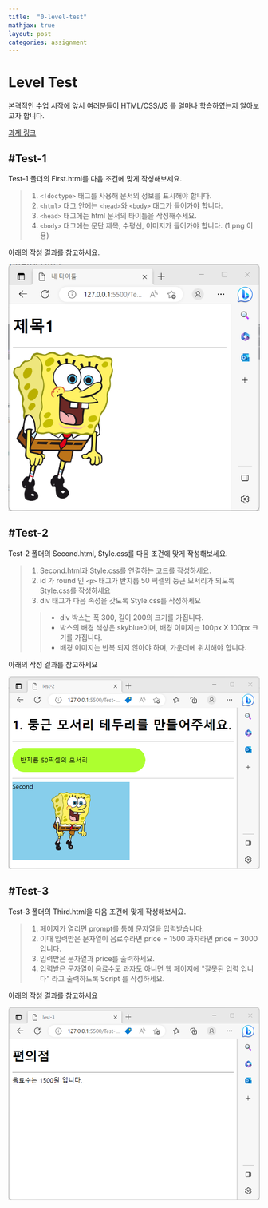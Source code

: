 ```yaml
---
title:  "0-level-test"
mathjax: true
layout: post
categories: assignment
---
```

# Level Test

본격적인 수업 시작에 앞서 여러분들이 HTML/CSS/JS 를 얼마나 학습하였는지 알아보고자 합니다.

[과제 링크](https://classroom.github.com/a/eWd72yXo "과제 링크")

## #Test-1

Test-1 폴더의 First.html를 다음 조건에 맞게 작성해보세요.

> 1. `<!doctype>` 태그를 사용해 문서의 정보를 표시해야 합니다.
> 2. `<html>` 태그 안에는 `<head>`와 `<body>` 태그가 들어가야 합니다.
> 3. `<head>` 태그에는 html 문서의 타이틀을 작성해주세요.
> 4. `<body>` 태그에는 문단 제목, 수평선, 이미지가 들어가야 합니다. (1.png 이용)

아래의 작성 결과를 참고하세요.

![ex_screenshot1](../src/img/fin_test1.png)



## #Test-2
Test-2 폴더의 Second.html, Style.css를 다음 조건에 맞게 작성해보세요.
> 1. Second.html과 Style.css를 연결하는 코드를 작성하세요.
> 2. id 가 round 인 `<p>` 태그가 반지름 50 픽셀의 둥근 모서리가 되도록 Style.css를 작성하세요
> 3. div 태그가 다음 속성을 갖도록 Style.css를 작성하세요
>>* div 박스는 폭 300, 길이 200의 크기를 가집니다.
>> * 박스의 배경 색상은 skyblue이며, 배경 이미지는 100px X 100px 크기를 가집니다.
>> * 배경 이미지는 반복 되지 않아야 하며, 가운데에 위치해야 합니다.


아래의 작성 결과를 참고하세요

![ex_screenshot2](../src/img/fin_test2.png)



## #Test-3
Test-3 폴더의 Third.html을 다음 조건에 맞게 작성해보세요.
> 1. 페이지가 열리면 prompt를 통해 문자열을 입력받습니다.
> 2. 이때 입력받은 문자열이 음료수라면 price = 1500 과자라면 price = 3000 입니다.
> 3. 입력받은 문자열과 price를 출력하세요.
> 4. 입력받은 문자열이 음료수도 과자도 아니면 웹 페이지에 "잘못된 입력 입니다" 라고 출력하도록 Script 를 작성하세요. 

아래의 작성 결과를 참고하세요 

![ex_screenshot3](../src/img/fin_test3.png)